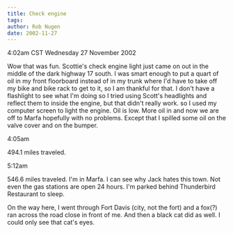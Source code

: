 ```yaml
---
title: Check engine
tags: 
author: Rob Nugen
date: 2002-11-27
---
```


<p class=date>4:02am CST Wednesday 27 November 2002</p>

<p>Wow that was fun.  Scottie's check engine light just came on out in
the middle of the dark highway 17 south.  I was smart enough to put a
quart of oil in my front floorboard instead of in my trunk where I'd
have to take off my bike and bike rack to get to it, so I am thankful
for that.  I don't have a flashlight to see what I'm doing so I tried
using Scott's headlights and reflect them to inside the engine, but
that didn't really work. so I used my computer screen to light the
engine.  Oil is low.  More oil in and now we are off to Marfa
hopefully with no problems.  Except that I spilled some oil on the
valve cover and on the bumper.</p>

<p class=date>4:05am</p>

<p>494.1 miles traveled.</p>

<p class=date>5:12am</p>

<p>546.6 miles traveled.  I'm in Marfa.  I can see why Jack hates this
town.  Not even the gas stations are open 24 hours.  I'm parked behind
Thunderbird Restaurant to sleep.</p>

<p>On the way here, I went through Fort Davis (city, not the fort) and
a fox(?) ran across the road close in front of me.  And then a black
cat did as well.  I could only see that cat's eyes.</p>
